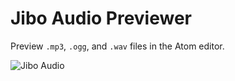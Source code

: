 # Jibo Audio Previewer

Preview ```.mp3```, ```.ogg```, and ```.wav``` files in the Atom editor.


![Jibo Audio](http://jiborobot.github.io/jibo-audio/images/screenshot-atom.png)
